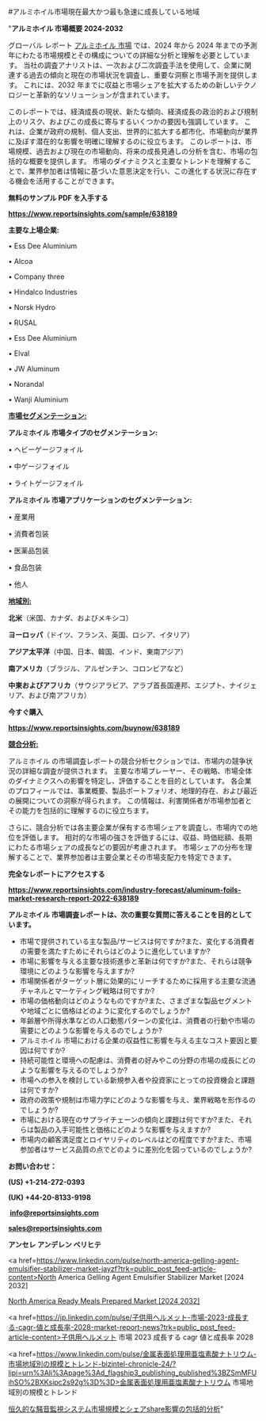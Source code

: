 #アルミホイル市場現在最大かつ最も急速に成長している地域

"<strong>アルミホイル 市場概要 2024-2032</strong>

グローバル レポート <a href=https://www.reportsinsights.com/sample/638189>アルミホイル 市場</a> では、2024 年から 2024 年までの予測年にわたる市場規模とその構成についての詳細な分析と理解を必要としています。 当社の調査アナリストは、一次および二次調査手法を使用して、企業に関連する過去の傾向と現在の市場状況を調査し、重要な洞察と市場予測を提供します。 これには、2032 年までに収益と市場シェアを拡大​​するための新しいテクノロジーと革新的なソリューションが含まれています。

このレポートでは、経済成長の現状、新たな傾向、経済成長の政治的および規制上のリスク、およびこの成長に寄与するいくつかの要因も強調しています。 これは、企業が政府の規制、個人支出、世界的に拡大する都市化、市場動向が業界に及ぼす潜在的な影響を明確に理解するのに役立ちます。 このレポートは、市場規模、過去および現在の市場動向、将来の成長見通しの分析を含む、市場の包括的な概要を提供します。 市場のダイナミクスと主要なトレンドを理解することで、業界参加者は情報に基づいた意思決定を行い、この進化する状況に存在する機会を活用することができます。

<strong><b>無料のサンプル PDF を入手する</b></strong>

<a href=https://www.reportsinsights.com/sample/638189><strong><u>https://www.reportsinsights.com/sample/638189</u></strong></a>

<strong>主要な上場企業:</strong>

• Ess Dee Aluminium

• Alcoa

• Company three

• Hindalco Industries

• Norsk Hydro

• RUSAL

• Ess Dee Aluminium

• Elval

• JW Aluminum

• Norandal

• Wanji Aluminium

<strong><u>市場セグメンテーション</u></strong><strong><u>:</u></strong>

<strong>アルミホイル 市場タイプのセグメンテーション:</strong>

• ヘビーゲージフォイル

• 中ゲージフォイル

• ライトゲージフォイル

<strong>アルミホイル 市場アプリケーションのセグメンテーション:</strong>

• 産業用

• 消費者包装

• 医薬品包装

• 食品包装

• 他人

<strong><u>地域別</u></strong><strong><u>:</u></strong>

<strong>北米</strong>（米国、カナダ、およびメキシコ）

<strong>ヨーロッパ</strong>（ドイツ、フランス、英国、ロシア、イタリア）

<strong>アジア太平洋</strong>（中国、日本、韓国、インド、東南アジア）

<strong>南アメリカ</strong>（ブラジル、アルゼンチン、コロンビアなど）

<strong>中東およびアフリカ</strong>（サウジアラビア、アラブ首長国連邦、エジプト、ナイジェリア、および南アフリカ）

<strong>今すぐ購入</strong>

<a href=https://www.reportsinsights.com/buynow/638189><strong><u>https://www.reportsinsights.com/buynow/638189</u></strong></a>

<strong><u>競合分析:</u></strong>

アルミホイル の市場調査レポートの競合分析セクションでは、市場内の競争状況の詳細な調査が提供されます。 主要な市場プレーヤー、その戦略、市場全体のダイナミクスへの影響を特定し、評価することを目的としています。 各企業のプロフィールでは、事業概要、製品ポートフォリオ、地理的存在、および最近の展開についての洞察が得られます。 この情報は、利害関係者が市場参加者とその能力を包括的に理解するのに役立ちます。

さらに、競合分析では各主要企業が保有する市場シェアを調査し、市場内での地位を評価します。 相対的な市場の強さを評価するには、収益、時価総額、長期にわたる市場シェアの成長などの要因が考慮されます。 市場シェアの分布を理解することで、業界参加者は主要企業とその市場支配力を特定できます。

<strong>完全なレポートにアクセスする</strong>

<a href=https://www.reportsinsights.com/industry-forecast/aluminum-foils-market-research-report-2022-638189><strong><u><b>https://www.reportsinsights.com/industry-forecast/aluminum-foils-market-research-report-2022-638189</b></u></strong></a>

<strong><b>アルミホイル 市場調査レポートは、次の重要な質問に答えることを目的としています。</b></strong>
<ul>
  <li>市場で提供されている主な製品/サービスは何ですか?また、変化する消費者の需要を満たすためにそれらはどのように進化していますか?</li>
  <li>市場に影響を与える主要な技術進歩と革新は何ですか?また、それらは競争環境にどのような影響を与えますか?</li>
  <li>市場関係者がターゲット層に効果的にリーチするために採用する主要な流通チャネルとマーケティング戦略は何ですか?</li>
  <li>市場の価格動向はどのようなものですか?また、さまざまな製品セグメントや地域ごとに価格はどのように変化するのでしょうか?</li>
  <li>年齢層や所得水準などの人口動態パターンの変化は、消費者の行動や市場の需要にどのような影響を与えるのでしょうか?</li>
  <li>アルミホイル 市場における企業の収益性に影響を与える主なコスト要因と要因は何ですか?</li>
  <li>持続可能性と環境への配慮は、消費者の好みやこの分野の市場の成長にどのような影響を与えるのでしょうか?</li>
  <li>市場への参入を検討している新規参入者や投資家にとっての投資機会と課題は何ですか?</li>
  <li>政府の政策や規制は市場力学にどのような影響を与え、業界戦略を形作るのでしょうか?</li>
  <li>市場における現在のサプライチェーンの傾向と課題は何ですか?また、それらは製品の入手可能性と価格にどのような影響を与えますか?</li>
  <li>市場内の顧客満足度とロイヤリティのレベルはどの程度ですか?また、市場参加者はサービス品質の点でどのように差別化を図っているのでしょうか?</li>
</ul>
<strong>お問い合わせ：</strong>

<strong>(US) +1-214-272-0393</strong>

<strong>(UK) +44-20-8133-9198</strong>

<strong> </strong><a href=info@reportsinsights.com><strong><u>info@reportsinsights.com</u></strong></a>

<a href=sales@reportsinsights.com><strong><u>sales@reportsinsights.com</u></strong></a>

<strong>アンセレ アンデレン ベリヒテ</strong>

<a href=https://www.linkedin.com/pulse/north-america-gelling-agent-emulsifier-stabilizer-market-jayzf?trk=public_post_feed-article-content>North America Gelling Agent Emulsifier Stabilizer Market [2024 2032]</a>

<a href=https://www.linkedin.com/pulse/north-america-ready-meals-prepared-market-growth-focused-pedef/>North America Ready Meals Prepared Market [2024 2032]</a>

<a href=https://jp.linkedin.com/pulse/子供用ヘルメット-市場-2023-成長する-cagr-値と成長率-2028-market-report-news?trk=public_post_feed-article-content>子供用ヘルメット 市場 2023 成長する cagr 値と成長率 2028</a>

<a href=https://www.linkedin.com/pulse/金属表面処理用亜塩素酸ナトリウム-市場地域別の規模とトレンド-bizintel-chronicle-24/?lipi=urn%3Ali%3Apage%3Ad_flagship3_publishing_published%3BZSmMFUihSO%2BXKsipc2s92g%3D%3D>金属表面処理用亜塩素酸ナトリウム 市場地域別の規模とトレンド</a>

<a href=https://www.linkedin.com/pulse/恒久的な騒音監視システム市場規模とシェアshare影響の包括的分析-reportsinsights-pvt-ltd-ssqdf/>恒久的な騒音監視システム市場規模とシェアshare影響の包括的分析</a>"
